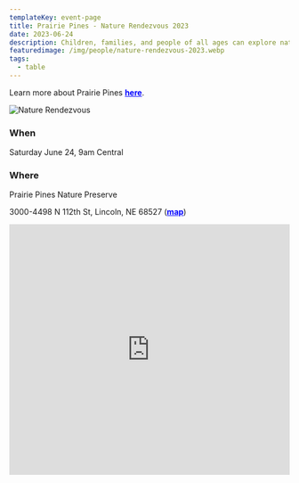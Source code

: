 ```yaml
---
templateKey: event-page
title: Prairie Pines - Nature Rendezvous 2023
date: 2023-06-24
description: Children, families, and people of all ages can explore nature and experience multiple nature-based activities in the arboretum and along Prairie Pines Nature Preserve Trails. Learn about trees, wildlife, moths, bees, insects, fungus and more! Come early with a picnic lunch to enjoy in the arboretum! (hosted by Prairie Pines)
featuredimage: /img/people/nature-rendezvous-2023.webp
tags:
  - table
---
```


Learn more about Prairie Pines <a style="color:blue; font-weight:bold" target="_blank" href="https://prairiepines.org/index.html">here</a>.

![Nature Rendezvous](/img/people/nature-rendezvous-2023.webp "Nature Rendezvous")

### When
Saturday June 24, 9am Central

### Where
Prairie Pines Nature Preserve

3000-4498 N 112th St, Lincoln, NE 68527 (<a style="color:blue; font-weight:bold" target="_blank" href="https://goo.gl/maps/ee2GB2WDtfUicz8Z7">map</a>)

<iframe src="https://www.google.com/maps/embed?pb=!1m18!1m12!1m3!1d3018.2939617372303!2d-96.56907042467466!3d40.84346937137404!2m3!1f0!2f0!3f0!3m2!1i1024!2i768!4f13.1!3m3!1m2!1s0x8796a35ab8f38da9%3A0x35bcb3b13e26b191!2sPrairie%20Pines%20Nature%20Preserve!5e0!3m2!1sen!2sus!4v1681754165464!5m2!1sen!2sus" width="100%" height="450" style="border:0;" allowfullscreen="" loading="lazy" referrerpolicy="no-referrer-when-downgrade"></iframe>